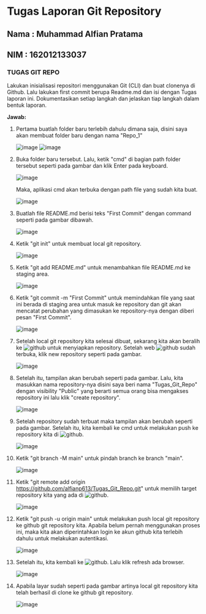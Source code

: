 # Tugas Laporan Git Repository

## Nama : Muhammad Alfian Pratama

## NIM : 162012133037

### TUGAS GIT REPO

Lakukan inisialisasi repositori menggunakan Git (CLI) dan buat clonenya di Github. Lalu lakukan first commit berupa Readme.md dan isi dengan Tugas laporan ini. Dokumentasikan setiap langkah dan jelaskan tiap langkah dalam bentuk laporan.

**Jawab:**


1. Pertama buatlah folder baru terlebih dahulu dimana saja, disini saya akan membuat folder baru dengan nama "Repo_1"

   ![image](https://user-images.githubusercontent.com/72260807/135118997-b461ed79-6429-47f8-b9a0-3058ddd54c34.png)
   ![image](https://user-images.githubusercontent.com/72260807/135119033-1819654a-6821-4207-ae76-a2c55ee67822.png)

2. Buka folder baru tersebut. Lalu, ketik "cmd" di bagian path folder tersebut seperti pada gambar dan klik Enter pada keyboard.

   ![image](https://user-images.githubusercontent.com/72260807/135119227-fe613c85-633a-4bc1-9af1-c797f5da92b5.png)
   
   Maka, aplikasi cmd akan terbuka dengan path file yang sudah kita buat.
   
   ![image](https://user-images.githubusercontent.com/72260807/135119429-08dad690-cda8-4610-bcd0-79af79cb5278.png)

3. Buatlah file README.md berisi teks "First Commit" dengan command seperti pada gambar dibawah.

   ![image](https://user-images.githubusercontent.com/72260807/135119710-8a336793-a69a-4791-a509-70c3c116b7e8.png)

4. Ketik "git init" untuk membuat local git repository.

   ![image](https://user-images.githubusercontent.com/72260807/135120257-12d42c17-f3c4-4b30-8a31-63aef11e5384.png)

5. Ketik "git add README.md" untuk menambahkan file README.md ke staging area.

   ![image](https://user-images.githubusercontent.com/72260807/135120505-e2a18b13-21db-46b9-94a4-90708f5c669b.png)

6. Ketik "git commit -m "First Commit" untuk memindahkan file yang saat ini berada di staging area untuk masuk ke repository dan git akan mencatat perubahan yang dimasukan ke repository-nya dengan diberi pesan "First Commit".

   ![image](https://user-images.githubusercontent.com/72260807/135120894-75021e8e-2a79-4467-ac2d-79cf599884d5.png)

7. Setelah local git repository kita selesai dibuat, sekarang kita akan beralih ke ![github](https://github.com) untuk menyiapkan repository. Setelah web ![github](https://github.com) sudah terbuka, klik new repository seperti pada gambar.

   ![image](https://user-images.githubusercontent.com/72260807/135121574-0ff50f89-9f4e-43e4-a388-a3daeca32b00.png)

8. Setelah itu, tampilan akan berubah seperti pada gambar. Lalu, kita masukkan nama repository-nya disini saya beri nama "Tugas_Git_Repo" dengan visibility "Public" yang berarti semua orang bisa mengakses repository ini lalu klik "create repository".

   ![image](https://user-images.githubusercontent.com/72260807/135121711-4184c524-c824-4c4c-9f12-931f3a56ba0b.png)

9. Setelah repository sudah terbuat maka tampilan akan berubah seperti pada gambar. Setelah itu, kita kembali ke cmd untuk melakukan push ke repository kita di ![github](https://github.com).

   ![image](https://user-images.githubusercontent.com/72260807/135122255-952943e9-24c5-4804-95a3-6dd31e6f9397.png)

10. Ketik "git branch -M main" untuk pindah branch ke branch "main".

    ![image](https://user-images.githubusercontent.com/72260807/135122485-5dfa55fc-0612-4843-bea8-f4a1d9851297.png)

11. Ketik "git remote add origin https://github.com/alfianp613/Tugas_Git_Repo.git" untuk memilih target repository kita yang ada di ![github](https://github.com).

    ![image](https://user-images.githubusercontent.com/72260807/135122941-8b0584f0-fa22-4d2b-b132-54e29e9d3b26.png)

12. Ketik "git push -u origin main" untuk melakukan push local git repository ke github git repository kita. Apabila belum pernah menggunakan proses ini, maka kita akan diperintahkan login ke akun github kita terlebih dahulu untuk melakukan autentikasi.

    ![image](https://user-images.githubusercontent.com/72260807/135123059-eae5e82e-7b58-4e53-b093-f5da59f11240.png)

13. Setelah itu, kita kembali ke ![github](https://github.com). Lalu klik refresh ada browser.

    ![image](https://user-images.githubusercontent.com/72260807/135123416-4b0e0e71-d35c-4ab4-a65f-956f607ccaae.png)

14. Apabila layar sudah seperti pada gambar artinya local git repository kita telah berhasil di clone ke github git repository.

    ![image](https://user-images.githubusercontent.com/72260807/135123581-5cd8883a-4be0-4c50-a591-dce9bbe55d5e.png)

